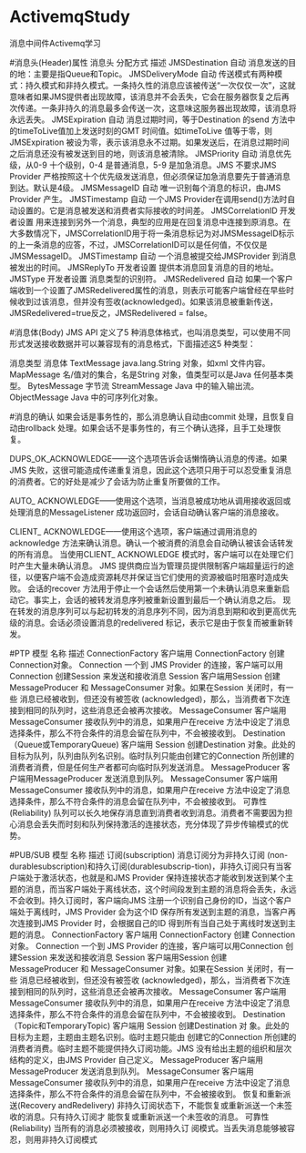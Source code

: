 # ActivemqStudy
消息中间件Activemq学习


#消息头(Header)属性
消息头				分配方式			描述
JMSDestination		自动				消息发送的目的地：主要是指Queue和Topic。
JMSDeliveryMode		自动				传送模式有两种模式：持久模式和非持久模式。一条持久性的消息应该被传送“一次仅仅一次”，这就意味者如果JMS提供者出现故障，该消息并不会丢失，它会在服务器恢复之后再次传递。一条非持久的消息最多会传送一次，这意味这服务器出现故障，该消息将永远丢失。
JMSExpiration		自动				消息过期时间，等于Destination 的send 方法中的timeToLive值加上发送时刻的GMT 时间值。如timeToLive 值等于零，则JMSExpiration 被设为零，表示该消息永不过期。如果发送后，在消息过期时间之后消息还没有被发送到目的地，则该消息被清除。
JMSPriority 		自动				消息优先级，从0-9 十个级别，0-4 是普通消息，5-9 是加急消息。JMS 不要求JMS Provider 严格按照这十个优先级发送消息，但必须保证加急消息要先于普通消息到达。默认是4级。
JMSMessageID 		自动				唯一识别每个消息的标识，由JMS Provider 产生。
JMSTimestamp 		自动				一个JMS Provider在调用send()方法时自动设置的。它是消息被发送和消费者实际接收的时间差。
JMSCorrelationID 	开发者设置  		用来连接到另外一个消息，典型的应用是在回复消息中连接到原消息。在大多数情况下，JMSCorrelationID用于将一条消息标记为对JMSMessageID标示的上一条消息的应答，不过，JMSCorrelationID可以是任何值，不仅仅是JMSMessageID。
JMSTimestamp 		自动				一个消息被提交给JMSProvider 到消息被发出的时间。
JMSReplyTo			开发者设置		提供本消息回复消息的目的地址。
JMSType				开发者设置		消息类型的识别符。
JMSRedelivered		自动				如果一个客户端收到一个设置了JMSRedelivered属性的消息，则表示可能客户端曾经在早些时候收到过该消息，但并没有签收(acknowledged)。如果该消息被重新传送，JMSRedelivered=true反之，JMSRedelivered = false。

#消息体(Body)
JMS API 定义了5 种消息体格式，也叫消息类型，可以使用不同形式发送接收数据并可以兼容现有的消息格式，下面描述这5 种类型：

消息类型					    消息体
TextMessage 				java.lang.String 对象，如xml 文件内容。
MapMessage 					名/值对的集合，名是String 对象，值类型可以是Java 任何基本类型。
BytesMessage 				字节流
StreamMessage 				Java 中的输入输出流。
ObjectMessage  				Java 中的可序列化对象。


#消息的确认
如果会话是事务性的，那么消息确认自动由commit 处理，且恢复自动由rollback 处理。如果会话不是事务性的，有三个确认选择，且手工处理恢复。

DUPS_OK_ACKNOWLEDGE——这个选项告诉会话懒惰确认消息的传递。如果JMS 失败，这很可能造成传递重复消息，因此这个选项只用于可以忍受重复消息的消费者。它的好处是减少了会话为防止重复所要做的工作。

AUTO_ ACKNOWLEDGE——使用这个选项，当消息被成功地从调用接收返回或处理消息的MessageListener 成功返回时，会话自动确认客户端的消息接收。

CLIENT_ ACKNOWLEDGE——使用这个选项，客户端通过调用消息的acknowledge 方法来确认消息。确认一个被消费的消息会自动确认被该会话转发的所有消息。
当使用CLIENT_ ACKNOWLEDGE 模式时，客户端可以在处理它们时产生大量未确认消息。
JMS 提供商应当为管理员提供限制客户端超量运行的途径，以便客户端不会造成资源耗尽并保证当它们使用的资源被临时阻塞时造成失败。
会话的recover 方法用于停止一个会话然后使用第一个未确认消息来重新启动它。事实上，会话的被转发消息序列被重新设置到最后一个确认消息之后。
现在转发的消息序列可以与起初转发的消息序列不同，因为消息到期和收到更高优先级的消息。会话必须设置消息的redelivered 标记，表示它是由于恢复而被重新转发。

#PTP 模型
名称                                    描述
ConnectionFactory                       客户端用 ConnectionFactory 创建 Connection对象。
Connection                              一个到 JMS Provider 的连接，客户端可以用Connection 创建Session 来发送和接收消息
Session                                 客户端用Session 创建 MessageProducer 和 MessageConsumer 对象。如果在Session 关闭时，有一些 消息已经被收到，但还没有被签收 (acknowledged)，那么，当消费者下次连接到相同的队列时，这些消息还会被再次接收。
MessageConsumer                         客户端用MessageConsumer 接收队列中的消息，如果用户在receive 方法中设定了消息选择条件，那么不符合条件的消息会留在队列中，不会被接收到。
Destination（Queue或TemporaryQueue)     客户端用 Session 创建Destination 对象。此处的目标为队列，队列由队列名识别。临时队列只能由创建它的Connection 所创建的消费者消费，但是任何生产者都可向临时队列发送消息。
MessageProducer                         客户端用MessageProducer 发送消息到队列。
MessageConsumer                         客户端用MessageConsumer 接收队列中的消息，如果用户在receive 方法中设定了消息选择条件，那么不符合条件的消息会留在队列中，不会被接收到。
可靠性(Reliability)                     队列可以长久地保存消息直到消费者收到消息。消费者不需要因为担心消息会丢失而时刻和队列保持激活的连接状态，充分体现了异步传输模式的优势。



#PUB/SUB 模型
名称                                    描述
订阅(subscription)                      消息订阅分为非持久订阅 (non-durablesubscription)和持久订阅(durablesubscrip-tion)，非持久订阅只有当客户端处于激活状态，也就是和JMS Provider 保持连接状态才能收到发送到某个主题的消息，而当客户端处于离线状态，这个时间段发到主题的消息将会丢失，永远不会收到。持久订阅时，客户端向JMS 注册一个识别自己身份的ID，当这个客户端处于离线时，JMS Provider 会为这个ID 保存所有发送到主题的消息，当客户再次连接到JMS Provider 时，会根据自己的ID 得到所有当自己处于离线时发送到主题的消息。
ConnectionFactory                       客户端用 ConnectionFactory 创建 Connection对象。
Connection                              一个到 JMS Provider 的连接，客户端可以用Connection 创建Session 来发送和接收消息
Session                                 客户端用Session 创建 MessageProducer 和 MessageConsumer 对象。如果在Session 关闭时，有一些 消息已经被收到，但还没有被签收 (acknowledged)，那么，当消费者下次连接到相同的队列时，这些消息还会被再次接收。
MessageConsumer                         客户端用MessageConsumer 接收队列中的消息，如果用户在receive 方法中设定了消息选择条件，那么不符合条件的消息会留在队列中，不会被接收到。
Destination（Topic和TemporaryTopic)     客户端用 Session 创建Destination 对 象。此处的目标为主题，主题由主题名识别。临时主题只能由  创建它的Connection 所创建的消费者消费。临时主题不能提供持久订阅功能。JMS 没有给出主题的组织和层次结构的定义，由JMS Provider 自己定义。
MessageProducer                         客户端用MessageProducer 发送消息到队列。
MessageConsumer                         客户端用MessageConsumer 接收队列中的消息，如果用户在receive 方法中设定了消息选择条件，那么不符合条件的消息会留在队列中，不会被接收到。
恢复和重新派送(Recovery andRedelivery)  非持久订阅状态下，不能恢复或重新派送一个未签收的消息。只有持久订阅才 能恢复或重新派送一个未签收的消息。
可靠性(Reliability)                    当所有的消息必须被接收，则用持久订 阅模式。当丢失消息能够被容忍，则用非持久订阅模式